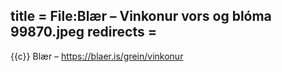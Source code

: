 title = File:Blær – Vinkonur vors og blóma 99870.jpeg
redirects =
---

{{c}} Blær – https://blaer.is/grein/vinkonur